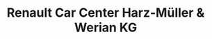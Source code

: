---
title: "Renault Car Center Harz-Müller & Werian KG"
url: /nordhausen/renault-car-center-harz-mueller-und-werian-kg/
shop: Autohaus
---